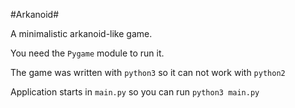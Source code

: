 #Arkanoid#

A minimalistic arkanoid-like game.

You need the `Pygame` module to run it.

The game was written with `python3` so it can not work with `python2`

Application starts in `main.py` so you can run `python3 main.py`